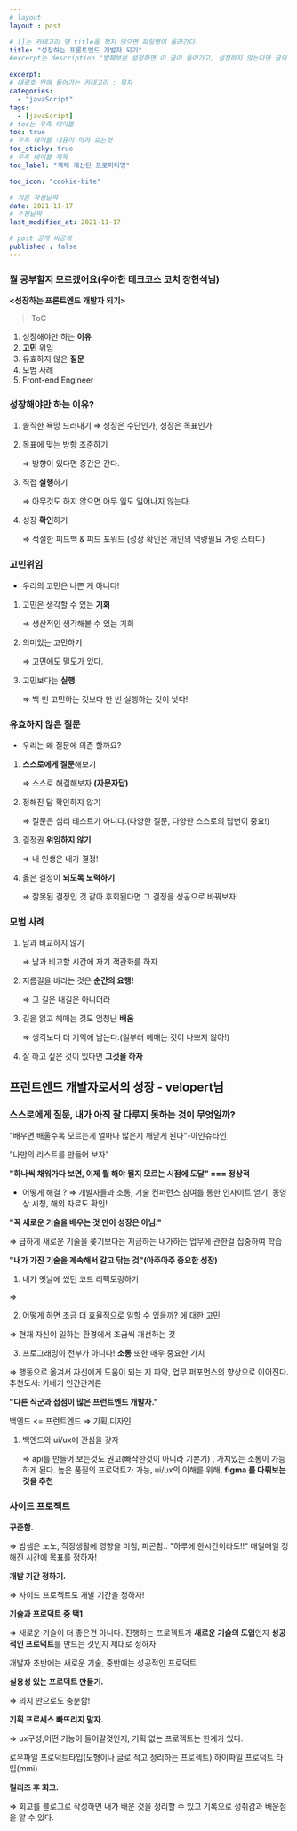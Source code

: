 ```yaml
---
# layout
layout : post

# []는 카테고리 명 title을 적지 않으면 파일명이 올라간다.
title: "성장하는 프론트엔드 개발자 되기"
#excerpt는 description "발췌부분 설정하면 이 글이 들어가고, 설정하지 않는다면 글의 첫 문단이 들어가게됨"

excerpt:
# 대괄호 안에 들어가는 카테고리 : 목차
categories:
  - "javaScript"
tags:
  - [javaScript]
# toc는 우측 테이블
toc: true
# 우측 테이블 내용이 따라 오는것 
toc_sticky: true
# 우측 테이블 제목
toc_label: "객체 계산된 프로퍼티명"

toc_icon: "cookie-bite"

# 처음 작성날짜
date: 2021-11-17
# 수정날짜
last_modified_at: 2021-11-17

# post 공개 비공개
published : false 
---
```


### 뭘 공부할지 모르겠어요(우아한 테크코스 코치 장현석님)

**<성장하는 프론트엔드 개발자 되기>**

> ToC
> 
1.  성장해야만 하는 **이유**
2. **고민** 위임
3. 유효하지 않은 **질문**
4. 모범 사례
5. Front-end Engineer

### 성장해야만 하는 이유?

1. 솔직한 욕망 드러내기 
⇒ 성장은 수단인가, 성장은 목표인가
2. 목표에 맞는 방향 조준하기
    
    ⇒ 방향이 있다면 중간은 간다.
    
3. 직접 **실행**하기
    
    ⇒ 아무것도 하지 않으면 아무 일도 일어나지 않는다.
    
4. 성장 **확인**하기
    
    ⇒ 적절한 피드백 & 피드 포워드 (성장 확인은 개인의 역량필요 가령 스터디)
    

### 고민위임

- 우리의 고민은 나쁜 게 아니다!
1. 고민은 생각할 수 있는 **기회**
    
    ⇒ 생산적인 생각해볼 수 있는 기회 
    
2. 의미있는 고민하기
    
    ⇒ 고민에도 밀도가 있다.
    
3. 고민보다는 **실행**
    
    ⇒  백 번 고민하는 것보다 한 번 실행하는 것이 낫다!
    

### 유효하지 않은 질문

- 우리는 왜 질문에 의존 할까요?
1. **스스로에게 질문**해보기
    
    ⇒  스스로 해결해보자 **(자문자답)**
    
2. 정해진 답 확인하지 않기
    
    ⇒ 질문은 심리 테스트가 아니다.(다양한 질문, 다양한 스스로의 답변이 중요!)
    
3. 결정권 **위임하지 않기**
    
    ⇒ 내 인생은 내가 결정!
    
4. 옳은 결정이 **되도록 노력하기**
    
    ⇒  잘못된 결정인 것 같아 후회된다면 그 결정을 성공으로 바꿔보자!
    

### 모범 사례

1. 남과 비교하지 않기
    
    ⇒ 남과 비교할 시간에 자기 객관화를 하자
    
2. 지름길을 바라는 것은 **순간의 요행!**
    
    ⇒ 그 길은 내길은 아니더라 
    
3. 길을 읽고 헤매는 것도 엄청난 **배움**
    
    ⇒  생각보다 더 기억에 남는다.(일부러 헤매는 것이 나쁘지 않아!)
    
4. 잘 하고 싶은 것이 있다면 **그것을 하자**

## 프런트엔드 개발자로서의 성장 - velopert님

### 스스로에게 질문, 내가 아직 잘 다루지 못하는 것이 무엇일까?

"배우면 배울수록 모르는게 얼마나 많은지 깨닫게 된다"-아인슈타인

"나만의 리스트를 만들어 보자"

**"하나씩 채워가다 보면, 이제 뭘 해야 될지 모르는 시점에 도달" === 정상적**

- 어떻게 해결 ? ⇒ 개발자들과 소통, 기술 컨퍼런스 참여를 통한 인사이트 얻기, 동영상 시청, 해외 자료도 확인!

**"꼭 새로운 기술을 배우는 것 만이 성장은 아님."**

⇒ 급하게 새로운 기술을 쫒기보다는 지금하는 내가하는 업무에 관한걸 집중하여 학습

**"내가 가진 기술을 계속해서 갈고 닦는 것"(아주아주 중요한 성장)**

1. 내가 옛날에 썼던 코드 리팩토링하기 

⇒ 

2. 어떻게 하면 조금 더 효율적으로 일할 수 있을까? 에 대한 고민

⇒ 현재 자신이 일하는 환경에서 조금씩 개선하는 것

3. 프로그래밍이 전부가 아니다! **소통** 또한 매우 중요한 가치

⇒ 행동으로 옮겨서 자신에게 도움이 되는 지 파악, 업무 퍼포먼스의 향상으로 이어진다. 추천도서: 카네기 인간관계론

**"다른 직군과 접점이 많은 프런트엔드 개발자."**

 백엔드 <= 프런트엔드 ⇒ 기획,디자인

1. 백엔드와 ui/ux에 관심을 갖자
    
    ⇒ api를 만들어 보는것도 권고(빠삭한것이 아니라 기본기) , 가치있는 소통이 가능하게 된다. 높은 품질의 프로덕트가 가능, ui/ux의 이해를 위해, **figma 를 다뤄보는 것을 추천**
    

### 사이드 프로젝트

**꾸준함.**

⇒ 밤샘은 노노, 직장생활에 영향을 미침, 피곤함.. "하루에 한시간이라도!!" 매일매일 정해진 시간에 목표를 정하자! 

**개발 기간 정하기.**

⇒  사이드 프로젝트도 개발 기간을 정하자!

**기술과 프로덕트 중 택1**

⇒ 새로운 기술이 더 좋은건 아니다. 진행하는 프로젝트가 **새로운 기술의 도입**인지 **성공적인 프로덕트**를 만드는 것인지 제대로 정하자

개발자 초반에는 새로운 기술, 중반에는 성공적인 프로덕트

**실용성 있는 프로덕트 만들기.**

⇒ 의지 만으로도 충분함!

**기획 프로세스 빠뜨리지 말자.**

⇒ ux구성,어떤 기능이 들어갈것인지, 기획 없는 프로젝트는 한계가 있다. 

로우파일 프로덕트타입(도형이나 글로 적고 정리하는 프로젝트) 하이파일 프로덕트 타입(mmi)

**릴리즈 후 회고.**

⇒ 회고를 블로그로 작성하면 내가 배운 것을 정리할 수 있고 기록으로 성취감과 배운점을 알 수 있다.
